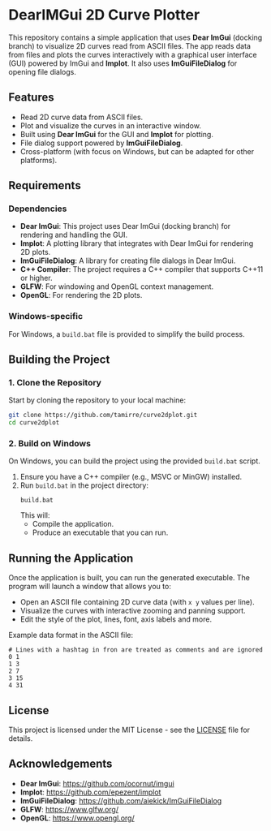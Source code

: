 # DearIMGui 2D Curve Plotter

This repository contains a simple application that uses **Dear ImGui** (docking branch) to visualize 2D curves read from ASCII files. The app reads data from files and plots the curves interactively with a graphical user interface (GUI) powered by ImGui and **Implot**. It also uses **ImGuiFileDialog** for opening file dialogs.

## Features
- Read 2D curve data from ASCII files.
- Plot and visualize the curves in an interactive window.
- Built using **Dear ImGui** for the GUI and **Implot** for plotting.
- File dialog support powered by **ImGuiFileDialog**.
- Cross-platform (with focus on Windows, but can be adapted for other platforms).

## Requirements

### Dependencies
- **Dear ImGui**: This project uses Dear ImGui (docking branch) for rendering and handling the GUI.
- **Implot**: A plotting library that integrates with Dear ImGui for rendering 2D plots.
- **ImGuiFileDialog**: A library for creating file dialogs in Dear ImGui.
- **C++ Compiler**: The project requires a C++ compiler that supports C++11 or higher.
- **GLFW**: For windowing and OpenGL context management.
- **OpenGL**: For rendering the 2D plots.

### Windows-specific
For Windows, a `build.bat` file is provided to simplify the build process.

## Building the Project

### 1. Clone the Repository
Start by cloning the repository to your local machine:
```bash
git clone https://github.com/tamirre/curve2dplot.git
cd curve2dplot
```

### 2. Build on Windows

On Windows, you can build the project using the provided `build.bat` script.

1. Ensure you have a C++ compiler (e.g., MSVC or MinGW) installed.
2. Run `build.bat` in the project directory:
   ```batch
   build.bat
   ```
   This will:
   - Compile the application.
   - Produce an executable that you can run.

## Running the Application

Once the application is built, you can run the generated executable. The program will launch a window that allows you to:

- Open an ASCII file containing 2D curve data (with `x y` values per line).
- Visualize the curves with interactive zooming and panning support.
- Edit the style of the plot, lines, font, axis labels and more.

Example data format in the ASCII file:
```
# Lines with a hashtag in fron are treated as comments and are ignored
0 1
1 3
2 7
3 15
4 31
```

## License

This project is licensed under the MIT License - see the [LICENSE](LICENSE.md) file for details.

## Acknowledgements

- **Dear ImGui**: https://github.com/ocornut/imgui
- **Implot**: https://github.com/epezent/implot
- **ImGuiFileDialog**: https://github.com/aiekick/ImGuiFileDialog
- **GLFW**: https://www.glfw.org/
- **OpenGL**: https://www.opengl.org/
